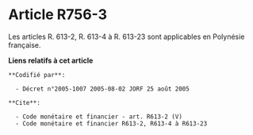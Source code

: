 # Article R756-3

Les articles R. 613-2, R. 613-4 à R. 613-23 sont applicables en Polynésie française.

**Liens relatifs à cet article**

	**Codifié par**:

	  - Décret n°2005-1007 2005-08-02 JORF 25 août 2005

	**Cite**:

	  - Code monétaire et financier - art. R613-2 (V)
	  - Code monétaire et financier R613-2, R613-4 à R613-23
